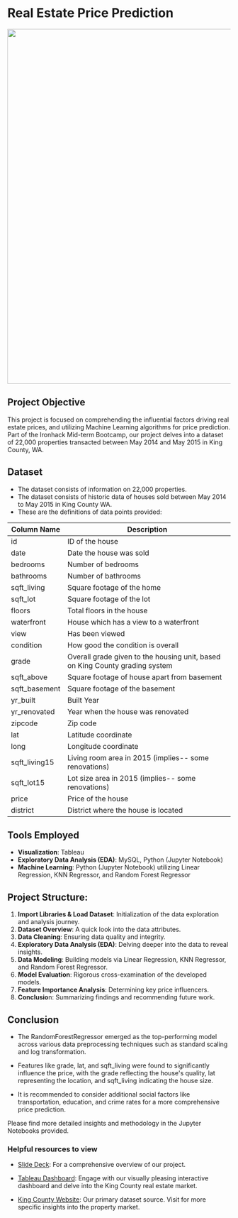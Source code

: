 # Real Estate Price Prediction

<img src="https://images.unsplash.com/photo-1592595896551-12b371d546d5?ixlib=rb-4.0.3&ixid=M3wxMjA3fDB8MHxwaG90by1wYWdlfHx8fGVufDB8fHx8fA%3D%3D&auto=format&fit=crop&w=2670&q=80" width = 800 alt="" title="" />


## Project Objective

This project is focused on comprehending the influential factors driving real estate prices, and utilizing Machine Learning algorithms for price prediction. Part of the Ironhack Mid-term Bootcamp, our project delves into a dataset of 22,000 properties transacted between May 2014 and May 2015 in King County, WA.

## Dataset
- The dataset consists of information on 22,000 properties. 
- The dataset consists of historic data of houses sold between May 2014 to May 2015 in King County WA.
- These are the definitions of data points provided:

| Column Name   | Description                                                                 |
| ------------- | --------------------------------------------------------------------------- |
| id            | ID of the house                                                             |
| date          | Date the house was sold                                                     |
| bedrooms      | Number of bedrooms                                                          |
| bathrooms     | Number of bathrooms                                                         |
| sqft_living   | Square footage of the home                                                   |
| sqft_lot      | Square footage of the lot                                                   |
| floors        | Total floors in the house                                                   |
| waterfront    | House which has a view to a waterfront                                      |
| view          | Has been viewed                                                             |
| condition     | How good the condition is overall                                           |
| grade         | Overall grade given to the housing unit, based on King County grading system|
| sqft_above    | Square footage of house apart from basement                                 |
| sqft_basement | Square footage of the basement                                              |
| yr_built      | Built Year                                                                  |
| yr_renovated  | Year when the house was renovated                                           |
| zipcode       | Zip code                                                                    |
| lat           | Latitude coordinate                                                         |
| long          | Longitude coordinate                                                        |
| sqft_living15 | Living room area in 2015 (implies-- some renovations)                       |
| sqft_lot15    | Lot size area in 2015 (implies-- some renovations)                          |
| price         | Price of the house                                                          |
| district      | District where the house is located                                         |

## Tools Employed
- **Visualization**: Tableau
- **Exploratory Data Analysis (EDA)**: MySQL, Python (Jupyter Notebook)
- **Machine Learning**: Python (Jupyter Notebook) utilizing Linear Regression, KNN Regressor, and Random Forest Regressor

## Project Structure:

1. **Import Libraries & Load Dataset**: Initialization of the data exploration and analysis journey.
2. **Dataset Overview**: A quick look into the data attributes.
3. **Data Cleaning**: Ensuring data quality and integrity.
4. **Exploratory Data Analysis (EDA)**: Delving deeper into the data to reveal insights.
5. **Data Modeling**: Building models via Linear Regression, KNN Regressor, and Random Forest Regressor.
6. **Model Evaluation**: Rigorous cross-examination of the developed models.
7. **Feature Importance Analysis**: Determining key price influencers.
8. **Conclusio**n: Summarizing findings and recommending future work.


## Conclusion
- The RandomForestRegressor emerged as the top-performing model across various data preprocessing techniques such as standard scaling and log transformation.

- Features like grade, lat, and sqft_living were found to significantly influence the price, with the grade reflecting the house's quality, lat representing the location, and sqft_living indicating the house size.

- It is recommended to consider additional social factors like transportation, education, and crime rates for a more comprehensive price prediction.

Please find more detailed insights and methodology in the Jupyter Notebooks provided.


### Helpful resources to view
- [Slide Deck](https://docs.google.com/presentation/d/1gG1il8EGC39G50ztC2TZIKI9QXYdoRPitgs7tb67Qc4/edit?usp=sharing): For a comprehensive overview of our project.

- [Tableau Dashboard](https://public.tableau.com/app/profile/guilherme.carvalho5990/viz/data_mid_bootcamp_project_regression_tb/Dashboard1?publish=yes): Engage with our visually pleasing interactive dashboard and delve into the King County real estate market.
  
- [King County Website](https://info.kingcounty.gov/assessor/esales/Glossary.aspx?type=r): Our primary dataset source. Visit for more specific insights into the property market.




